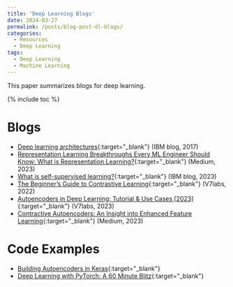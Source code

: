 ```yaml
---
title: 'Deep Learning Blogs'
date: 2024-03-27
permalink: /posts/blog-post-dl-blogs/
categories:
  - Resources
  - Deep Learning  
tags:
  - Deep Learning
  - Machine Learning  
---
```


This paper summarizes blogs for deep learning.

{% include toc %}

# Blogs
* [Deep learning architectures](https://developer.ibm.com/articles/cc-machine-learning-deep-learning-architectures/){:target="_blank"} (IBM blog, 2017)
* [Representation Learning Breakthroughs Every ML Engineer Should Know: What is Representation Learning?](https://medium.com/radix-ai-blog/representation-learning-breakthroughs-what-is-representation-learning-5dda2e2fed2e){:target="_blank"} (Medium, 2023)
* [What is self-supervised learning?](https://www.ibm.com/topics/self-supervised-learning){:target="_blank"} (IBM blog, 2023)
* [The Beginner’s Guide to Contrastive Learning](https://www.v7labs.com/blog/contrastive-learning-guide){:target="_blank"} (V7labs, 2022)
* [Autoencoders in Deep Learning: Tutorial & Use Cases [2023]](https://www.v7labs.com/blog/autoencoders-guide){:target="_blank"} (V7labs, 2023)
* [Contractive Autoencoders: An Insight into Enhanced Feature Learning](https://medium.com/aimonks/contractive-autoencoders-an-insight-into-enhanced-feature-learning-d3d3bd103d88){:target="_blank"} (Medium, 2023)

# Code Examples
* [Building Autoencoders in Keras](https://blog.keras.io/building-autoencoders-in-keras.html){:target="_blank"}
* [Deep Learning with PyTorch: A 60 Minute Blitz](https://pytorch.org/tutorials/beginner/deep_learning_60min_blitz.html){:target="_blank"}
